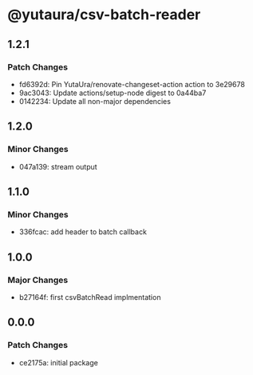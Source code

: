# @yutaura/csv-batch-reader

## 1.2.1

### Patch Changes

- fd6392d: Pin YutaUra/renovate-changeset-action action to 3e29678
- 9ac3043: Update actions/setup-node digest to 0a44ba7
- 0142234: Update all non-major dependencies

## 1.2.0

### Minor Changes

- 047a139: stream output

## 1.1.0

### Minor Changes

- 336fcac: add header to batch callback

## 1.0.0

### Major Changes

- b27164f: first csvBatchRead implmentation

## 0.0.0

### Patch Changes

- ce2175a: initial package
